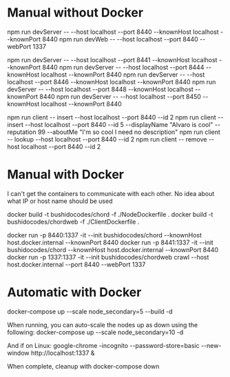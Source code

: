 # Manual without Docker

npm run devServer -- --host localhost --port 8440 --knownHost localhost --knownPort 8440
npm run devWeb -- --host localhost --port 8440 --webPort 1337

npm run devServer -- --host localhost --port 8441 --knownHost localhost --knownPort 8440
npm run devServer -- --host localhost --port 8444 --knownHost localhost --knownPort 8440
npm run devServer -- --host localhost --port 8446 --knownHost localhost --knownPort 8440
npm run devServer -- --host localhost --port 8448 --knownHost localhost --knownPort 8440
npm run devServer -- --host localhost --port 8450 --knownHost localhost --knownPort 8440

npm run client -- insert --host localhost --port 8440 --id 2
npm run client -- insert --host localhost --port 8440 --id 5 --displayName "Alvaro is cool" --reputation 99 --aboutMe "I'm so cool I need no description"
npm run client -- lookup --host localhost --port 8440 --id 2
npm run client -- remove --host localhost --port 8440 --id 2

# Manual with Docker

I can't get the containers to communicate with each other. No idea about what IP or host name should be used

docker build -t bushidocodes/chord -f ./NodeDockerfile .
docker build -t bushidocodes/chordweb -f ./ClientDockerfile .

docker run -p 8440:1337 -it --init bushidocodes/chord --knownHost host.docker.internal --knownPort 8440
docker run -p 8441:1337 -it --init bushidocodes/chord --knownHost host.docker.internal --knownPort 8440
docker run -p 1337:1337 -it --init bushidocodes/chordweb crawl --host host.docker.internal --port 8440 --webPort 1337

# Automatic with Docker

docker-compose up --scale node_secondary=5 --build -d

When running, you can auto-scale the nodes up as down using the following:
docker-compose up --scale node_secondary=10 -d

And if on Linux:
google-chrome -incognito --password-store=basic --new-window http://localhost:1337 &

When complete, cleanup with
docker-compose down
